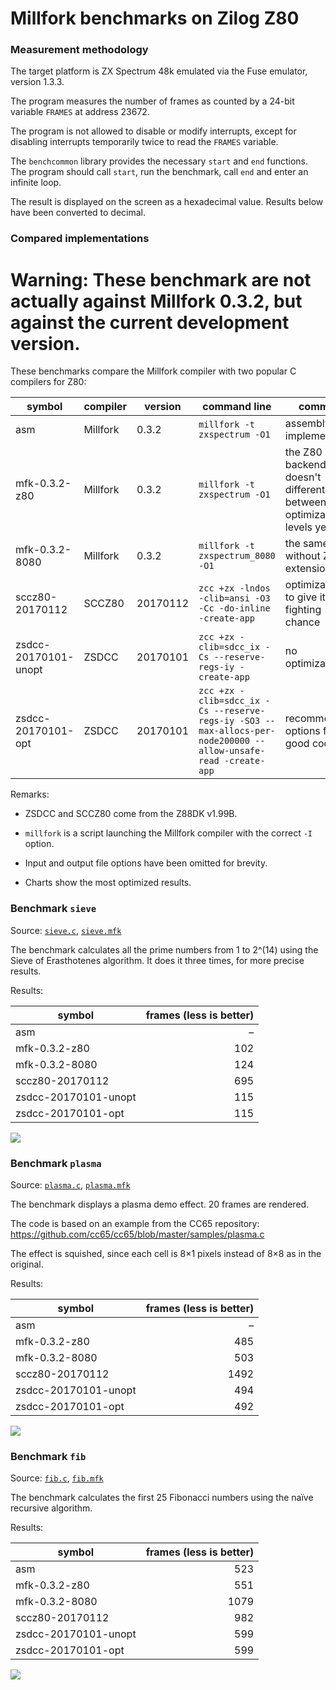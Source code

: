 # Millfork benchmarks on Zilog Z80

### Measurement methodology

The target platform is ZX Spectrum 48k emulated via the Fuse emulator, version 1.3.3.

The program measures the number of frames as counted by a 24-bit variable `FRAMES` at address 23672.

The program is not allowed to disable or modify interrupts, except for disabling interrupts temporarily twice to read the `FRAMES` variable.

The `benchcommon` library provides the necessary `start` and `end` functions. The program should call `start`, run the benchmark, call `end` and enter an infinite loop.

The result is displayed on the screen as a hexadecimal value. Results below have been converted to decimal.

### Compared implementations

# Warning: These benchmark are not actually against Millfork 0.3.2, but against the current development version.

These benchmarks compare the Millfork compiler with two popular C compilers for Z80:

| symbol               | compiler | version  | command line                                                                               | comment |
|----------------------|----------|----------|--------------------------------------------------------------------------------------------|-|
| asm                  | Millfork | 0.3.2    | `millfork -t zxspectrum -O1`                                                               | assembly implementation |
| mfk-0.3.2-z80        | Millfork | 0.3.2    | `millfork -t zxspectrum -O1`                                                               | the Z80 backend doesn't differentiate between optimization levels yet |
| mfk-0.3.2-8080       | Millfork | 0.3.2    | `millfork -t zxspectrum_8080 -O1`                                                          | the same, but without Z80 extensions |
| sccz80-20170112      | SCCZ80   | 20170112 | `zcc +zx -lndos -clib=ansi -O3 -Cc -do-inline -create-app`                                 | optimizations to give it a fighting chance |
| zsdcc-20170101-unopt | ZSDCC    | 20170101 | `zcc +zx -clib=sdcc_ix -Cs --reserve-regs-iy -create-app`                                  | no optimizations |
| zsdcc-20170101-opt   | ZSDCC    | 20170101 | `zcc +zx -clib=sdcc_ix -Cs --reserve-regs-iy -SO3 --max-allocs-per-node200000 --allow-unsafe-read -create-app` | recommended options for good code |

Remarks:

* ZSDCC and SCCZ80 come from the Z88DK v1.99B.

* `millfork` is a script launching the Millfork compiler with the correct `-I` option.

* Input and output file options have been omitted for brevity.

* Charts show the most optimized results.

### Benchmark `sieve`

Source: [`sieve.c`](./sieve.c), [`sieve.mfk`](./sieve.mfk)

The benchmark calculates all the prime numbers from 1 to 2^(14) using the Sieve of Erasthotenes algorithm. It does it three times, for more precise results.

Results:

| symbol               | frames (less is better) |
|----------------------|-------:|
| asm                  | –   |
| mfk-0.3.2-z80        | 102 |
| mfk-0.3.2-8080       | 124 |
| sccz80-20170112      | 695 |
| zsdcc-20170101-unopt | 115 |
| zsdcc-20170101-opt   | 115 |

![](https://image-charts.com/chart?cht=bhg&chs=700x400&chd=t:102|124|695|115&chds=0,1000&chdl=mfk-0.3.2-z80|mfk-0.3.2-8080|sccz80-20170112|zsdcc-20170101-opt&chtt=Sieve%20benchmark%20(time%20in%20frames,%20less%20is%20better)&chma=10,10&chxt=x,y&chco=008000,44ee44,dd0000,882ed8&chxl=0:||&chxr=1,0,700)

### Benchmark `plasma`

Source: [`plasma.c`](./plasma.c), [`plasma.mfk`](./plasma.mfk)

The benchmark displays a plasma demo effect. 20 frames are rendered.

The code is based on an example from the CC65 repository: https://github.com/cc65/cc65/blob/master/samples/plasma.c

The effect is squished, since each cell is 8×1 pixels instead of 8×8 as in the original.

Results:

| symbol               | frames (less is better) |
|----------------------|-------:|
| asm                  | –   |
| mfk-0.3.2-z80        | 485 |
| mfk-0.3.2-8080       | 503 |
| sccz80-20170112      | 1492 |
| zsdcc-20170101-unopt | 494 |
| zsdcc-20170101-opt   | 492 |

![](https://image-charts.com/chart?cht=bhg&chs=700x400&chd=t:485|503|1492|492&chds=0,1500&chdl=mfk-0.3.2-z80|mfk-0.3.2-8080|sccz80-20170112|zsdcc-20170101-opt&chtt=Plasma%20benchmark%20(time%20in%20frames,%20less%20is%20better)&chma=10,10&chxt=x,y&chco=008000,44ee44,dd0000,882ed8&chxl=0:||&chxr=1,0,1500)

### Benchmark `fib`

Source: [`fib.c`](./fib.c), [`fib.mfk`](./fib.mfk)

The benchmark calculates the first 25 Fibonacci numbers using the naïve recursive algorithm.

Results:

| symbol               | frames (less is better) |
|----------------------|-------:|
| asm                  | 523 |
| mfk-0.3.2-z80        | 551 |
| mfk-0.3.2-8080       | 1079 |
| sccz80-20170112      | 982 |
| zsdcc-20170101-unopt | 599 |
| zsdcc-20170101-opt   | 599 |

![](https://image-charts.com/chart?cht=bhg&chs=700x400&chd=t:523|551|1079|982|599&chds=0,1100&chdl=asm|mfk-0.3.2-z80|mfk-0.3.2-8080|sccz80-20170112|zsdcc-20170101-opt&chtt=Fibonacci%20benchmark%20(time%20in%20frames,%20less%20is%20better)&chma=10,10&chxt=x,y&chco=404040,008000,44ee44,dd0000,882ed8&chxl=0:||&chxr=1,0,1100)

